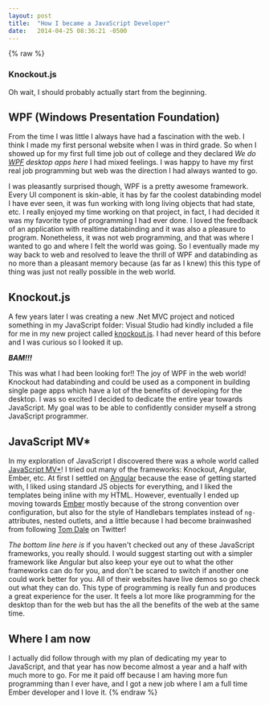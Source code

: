 ```yaml
---
layout: post
title:  "How I became a JavaScript Developer"
date:   2014-04-25 08:36:21 -0500
---
```

{% raw %}
### Knockout.js
Oh wait, I should probably actually start from the beginning.

## WPF (Windows Presentation Foundation)
From the time I was little I always have had a fascination with the web. I think I made my first personal website when I was in third grade. So when I showed up for my first full time job out of college and they declared _We do [WPF](http://msdn.microsoft.com/en-us/library/ms754130.aspx) desktop apps here_ I had mixed feelings. I was happy to have my first real job programming but web was the direction I had always wanted to go.

I was pleasantly surprised though, WPF is a pretty awesome framework. Every UI component is skin-able, it has by far the coolest databinding model I have ever seen, it was fun working with long living objects that had state, etc. I really enjoyed my time working on that project, in fact, I had decided it was my favorite type of programming I had ever done. I loved the feedback of an application with realtime databinding and it was also a pleasure to program. Nonetheless, it was not web programming, and that was where I wanted to go and where I felt the world was going. So I eventually made my way back to web and resolved to leave the thrill of WPF and databinding as no more than a pleasant memory because (as far as I knew) this this type of thing was just not really possible in the web world.

## Knockout.js
A few years later I was creating a new .Net MVC project and noticed something in my JavaScript folder: Visual Studio had kindly included a file for me in my new project called [knockout.js](http://learn.knockoutjs.com/). I had never heard of this before and I was curious so I looked it up.

***BAM!!!***

This was what I had been looking for!!  The joy of WPF in the web world!  Knockout had databinding and could be used as a component in building single page apps which have a lot of the benefits of developing for the desktop. I was so excited I decided to dedicate the entire year towards JavaScript. My goal was to be able to confidently consider myself a strong JavaScript programmer.

## JavaScript MV*
In my exploration of JavaScript I discovered there was a whole world called [JavaScript MV*](http://todomvc.com/)!  I tried out many of the frameworks: Knockout, Angular, Ember, etc. At first I settled on [Angular](https://angularjs.org/) because the ease of getting started with, I liked using standard JS objects for everything, and I liked the templates being inline with my HTML. However, eventually I ended up moving towards [Ember](http://emberjs.com/) mostly because of the strong convention over configuration, but also for the style of Handlebars templates instead of `ng-` attributes, nested outlets, and a little because I had become brainwashed from following [Tom Dale](https://twitter.com/tomdale) on Twitter!

_The bottom line here is_ if you haven't checked out any of these JavaScript frameworks, you really should. I would suggest starting out with a simpler framework like Angular but also keep your eye out to what the other frameworks can do for you, and don't be scared to switch if another one could work better for you. All of their websites have live demos so go check out what they can do. This type of programming is really fun and produces a great experience for the user. It feels a lot more like programming for the desktop than for the web but has the all the benefits of the web at the same time.

## Where I am now
I actually did follow through with my plan of dedicating my year to JavaScript, and that year has now become almost a year and a half with much more to go. For me it paid off because I am having more fun programming than I ever have, and I got a new job where I am a full time Ember developer and I love it.
{% endraw %}
